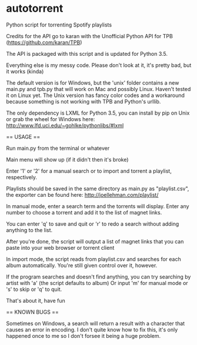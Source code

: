 # autotorrent
Python script for torrenting Spotify playlists

Credits for the API go to karan with the Unofficial Python API for TPB (https://github.com/karan/TPB)

The API is packaged with this script and is updated for Python 3.5.

Everything else is my messy code. Please don't look at it, it's pretty bad, but it works (kinda)

The default version is for Windows, but the 'unix' folder contains a new main.py and tpb.py that will work on Mac and possibly Linux. Haven't tested it on Linux yet. The Unix version has fancy color codes and a workaround because something is not working with TPB and Python's urllib. 

The only dependency is LXML for Python 3.5, you can install by pip on Unix or grab the wheel for Windows here: http://www.lfd.uci.edu/~gohlke/pythonlibs/#lxml





== USAGE ==

Run main.py from the terminal or whatever

Main menu will show up (if it didn't then it's broke)

Enter '1' or '2' for a manual search or to import and torrent a playlist, respectively. 

Playlists should be saved in the same directory as main.py as "playlist.csv", the exporter can be found here: http://joellehman.com/playlist/

In manual mode, enter a search term and the torrents will display. Enter any number to choose a torrent and add it to the list of magnet links.

You can enter 'q' to save and quit or 'r' to redo a search without adding anything to the list.

After you're done, the script will output a list of magnet links that you can paste into your web browser or torrent client


In import mode, the script reads from playlist.csv and searches for each album automatically. You're still given control over it, however.

If the program searches and doesn't find anything, you can try searching by artist with 'a' (the script defaults to album)
Or input 'm' for manual mode or 's' to skip or 'q' to quit.

That's about it, have fun




== KNOWN BUGS == 

Sometimes on Windows, a search will return a result with a character that causes an error in encoding. I don't quite know how to fix this, it's only happened once to me so I don't forsee it being a huge problem.
